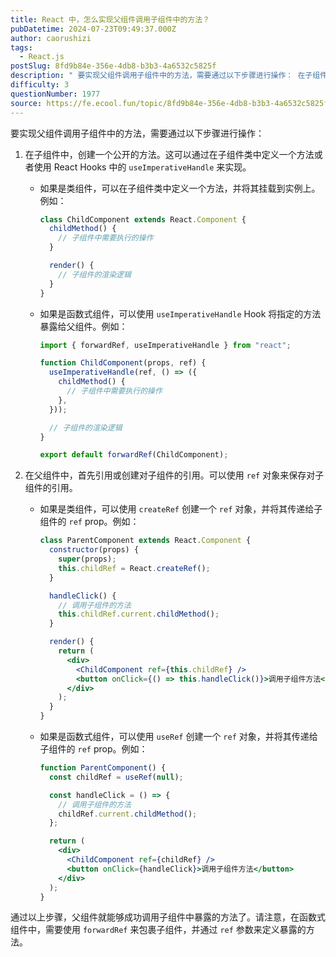 ```yaml
---
title: React 中，怎么实现父组件调用子组件中的方法？
pubDatetime: 2024-07-23T09:49:37.000Z
author: caorushizi
tags:
  - React.js
postSlug: 8fd9b84e-356e-4db8-b3b3-4a6532c5825f
description: " 要实现父组件调用子组件中的方法，需要通过以下步骤进行操作： 在子组件中，创建一个公开的方法。这可以通过在子组件类中定义一个方法或者使用 React Hooks 中的 useImperativeHandle 来实现。 如果是类组件，可以在子组件类中定义一个方法，并将其挂载到实例上。例如： class ChildComponent extends React.Component { childMet"
difficulty: 3
questionNumber: 1977
source: https://fe.ecool.fun/topic/8fd9b84e-356e-4db8-b3b3-4a6532c5825f
---
```


要实现父组件调用子组件中的方法，需要通过以下步骤进行操作：

1. 在子组件中，创建一个公开的方法。这可以通过在子组件类中定义一个方法或者使用 React Hooks 中的 `useImperativeHandle` 来实现。

   - 如果是类组件，可以在子组件类中定义一个方法，并将其挂载到实例上。例如：

     ```jsx
     class ChildComponent extends React.Component {
       childMethod() {
         // 子组件中需要执行的操作
       }

       render() {
         // 子组件的渲染逻辑
       }
     }
     ```

   - 如果是函数式组件，可以使用 `useImperativeHandle` Hook 将指定的方法暴露给父组件。例如：

     ```jsx
     import { forwardRef, useImperativeHandle } from "react";

     function ChildComponent(props, ref) {
       useImperativeHandle(ref, () => ({
         childMethod() {
           // 子组件中需要执行的操作
         },
       }));

       // 子组件的渲染逻辑
     }

     export default forwardRef(ChildComponent);
     ```

2. 在父组件中，首先引用或创建对子组件的引用。可以使用 `ref` 对象来保存对子组件的引用。

   - 如果是类组件，可以使用 `createRef` 创建一个 `ref` 对象，并将其传递给子组件的 `ref` prop。例如：

     ```jsx
     class ParentComponent extends React.Component {
       constructor(props) {
         super(props);
         this.childRef = React.createRef();
       }

       handleClick() {
         // 调用子组件的方法
         this.childRef.current.childMethod();
       }

       render() {
         return (
           <div>
             <ChildComponent ref={this.childRef} />
             <button onClick={() => this.handleClick()}>调用子组件方法</button>
           </div>
         );
       }
     }
     ```

   - 如果是函数式组件，可以使用 `useRef` 创建一个 `ref` 对象，并将其传递给子组件的 `ref` prop。例如：

     ```jsx
     function ParentComponent() {
       const childRef = useRef(null);

       const handleClick = () => {
         // 调用子组件的方法
         childRef.current.childMethod();
       };

       return (
         <div>
           <ChildComponent ref={childRef} />
           <button onClick={handleClick}>调用子组件方法</button>
         </div>
       );
     }
     ```

通过以上步骤，父组件就能够成功调用子组件中暴露的方法了。请注意，在函数式组件中，需要使用 `forwardRef` 来包裹子组件，并通过 `ref` 参数来定义暴露的方法。
